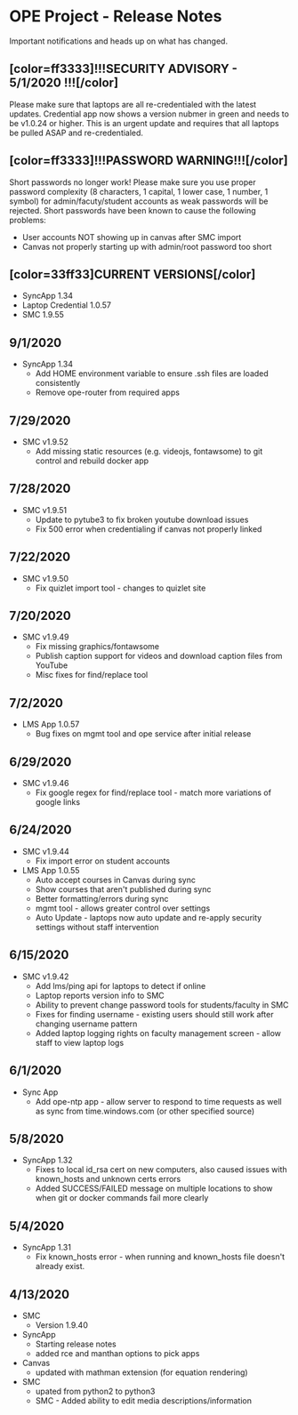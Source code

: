 
# OPE Project - Release Notes
Important notifications and heads up on what has changed.

## [color=ff3333]!!!SECURITY ADVISORY - 5/1/2020 !!![/color]
Please make sure that laptops are all re-credentialed with the latest updates. Credential app now shows a version nubmer in green and needs to be v1.0.24 or higher. This is an urgent update and requires that all laptops be pulled ASAP and re-credentialed.

## [color=ff3333]!!!PASSWORD WARNING!!![/color]
Short passwords no longer work! Please make sure you use proper password complexity (8 characters, 1 capital, 1 lower case, 1 number, 1 symbol) for admin/facuty/student accounts as weak passwords will be rejected. Short passwords have been known to cause the following problems:
- User accounts NOT showing up in canvas after SMC import
- Canvas not properly starting up with admin/root password too short

## [color=33ff33]CURRENT VERSIONS[/color]
- SyncApp 1.34
- Laptop Credential 1.0.57
- SMC 1.9.55

## 9/1/2020
- SyncApp 1.34
  * Add HOME environment variable to ensure .ssh files are loaded consistently
  * Remove ope-router from required apps

## 7/29/2020
- SMC v1.9.52
  * Add missing static resources (e.g. videojs, fontawsome) to git control and rebuild docker app

## 7/28/2020
- SMC v1.9.51
  * Update to pytube3 to fix broken youtube download issues
  * Fix 500 error when credentialing if canvas not properly linked

## 7/22/2020
- SMC v1.9.50
  * Fix quizlet import tool - changes to quizlet site

## 7/20/2020
- SMC v1.9.49
  * Fix missing graphics/fontawsome
  * Publish caption support for videos and download caption files from YouTube
  * Misc fixes for find/replace tool

## 7/2/2020
- LMS App 1.0.57
  * Bug fixes on mgmt tool and ope service after initial release

## 6/29/2020
- SMC v1.9.46
  * Fix google regex for find/replace tool - match more variations of google links

## 6/24/2020
- SMC v1.9.44
  * Fix import error on student accounts
- LMS App 1.0.55
  * Auto accept courses in Canvas during sync
  * Show courses that aren't published during sync
  * Better formatting/errors during sync
  * mgmt tool - allows greater control over settings
  * Auto Update - laptops now auto update and re-apply security settings without staff intervention

## 6/15/2020
- SMC v1.9.42
  * Add lms/ping api for laptops to detect if online
  * Laptop reports version info to SMC
  * Ability to prevent change password tools for students/faculty in SMC
  * Fixes for finding username - existing users should still work after changing username pattern
  * Added laptop logging rights on faculty management screen - allow staff to view laptop logs



## 6/1/2020
- Sync App
  * Add ope-ntp app - allow server to respond to time requests as well as sync from time.windows.com (or other specified source)

## 5/8/2020
- SyncApp 1.32
  * Fixes to local id_rsa cert on new computers, also caused issues with known_hosts and unknown certs errors
  * Added SUCCESS/FAILED message on multiple locations to show when git or docker commands fail more clearly

## 5/4/2020
- SyncApp 1.31
  * Fix known_hosts error - when running and known_hosts file doesn't already exist.


## 4/13/2020
- SMC 
  * Version 1.9.40
- SyncApp
  * Starting release notes
  * added rce and manthan options to pick apps
- Canvas
  * updated with mathman extension (for equation rendering)
- SMC
  * upated from python2 to python3
  * SMC - Added ability to edit media descriptions/information

